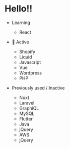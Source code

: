 
<h1>Hello!!</h1>

- Learning
     - React

- 🌱 Active
     - Shopify
     - Liquid
     - Javascript
     - Vue
     - Wordpress
     - PHP 
     
     
     
- Previously used / Inactive
     - Nuxt
     - Laravel
     - GraphiQL
     - MySQL
     - Flutter
     - Java
     - jQuery
     - AWS
     - jQuery
 
     
